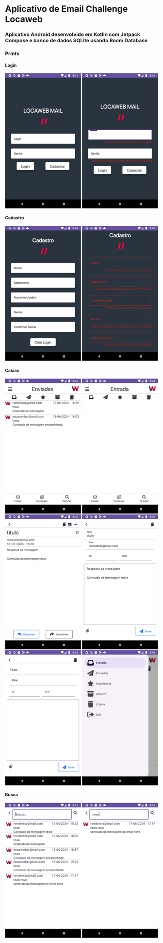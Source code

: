 # Aplicativo de Email Challenge Locaweb

### Aplicativo Android desenvolvido em Kotlin com Jetpack Compose e banco de dados SQLite usando Room Database

### Prints

#### Login
<img src="https://github.com/comar80/locawebmail/blob/main/app/src/main/java/br/com/fiap/locamail/resources/prints/Login%201.png" alt="login" width="250"/>

<img src="https://github.com/comar80/locawebmail/blob/main/app/src/main/java/br/com/fiap/locamail/resources/prints/Login%20Erro.png" alt="login erro" width="250"/>

#### Cadastro
<img src="https://github.com/comar80/locawebmail/blob/main/app/src/main/java/br/com/fiap/locamail/resources/prints/Cadastro%201.png" alt="cadastro" width="250"/>

<img src="https://github.com/comar80/locawebmail/blob/main/app/src/main/java/br/com/fiap/locamail/resources/prints/Cadastro%20Erro.png" alt="cadastro erro" width="250"/>

#### Caixas
<img src="https://github.com/comar80/locawebmail/blob/main/app/src/main/java/br/com/fiap/locamail/resources/prints/Caixa%20com%20email.png" alt="caixa com email" width="250"/>

<img src="https://github.com/comar80/locawebmail/blob/main/app/src/main/java/br/com/fiap/locamail/resources/prints/Caixa%20vazia.png" alt="caixa vazia" width="250"/>

<img src="https://github.com/comar80/locawebmail/blob/main/app/src/main/java/br/com/fiap/locamail/resources/prints/Email%20Leitura.png" alt="email" width="250"/>

<img src="https://github.com/comar80/locawebmail/blob/main/app/src/main/java/br/com/fiap/locamail/resources/prints/Email%20Resposta.png" alt="resposta" width="250"/>

<img src="https://github.com/comar80/locawebmail/blob/main/app/src/main/java/br/com/fiap/locamail/resources/prints/Escrever.png" alt="escrever" width="250"/>

<img src="https://github.com/comar80/locawebmail/blob/main/app/src/main/java/br/com/fiap/locamail/resources/prints/Menu%20Lateral.png" alt="menu" width="250"/>


#### Busca
<img src="https://github.com/comar80/locawebmail/blob/main/app/src/main/java/br/com/fiap/locamail/resources/prints/Buscar%203.png" alt="busca" width="250"/>

<img src="https://github.com/comar80/locawebmail/blob/main/app/src/main/java/br/com/fiap/locamail/resources/prints/Buscar%202.png" alt="busca" width="250"/>
